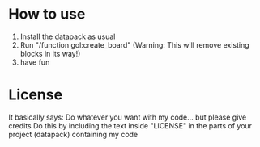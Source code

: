 # How to use
1) Install the datapack as usual
2) Run "/function gol:create_board" (Warning: This will remove existing blocks in its way!)
3) have fun

# License
It basically says: Do whatever you want with my code... but please give credits
Do this by including the text inside "LICENSE" in the parts of your project (datapack) containing my code

